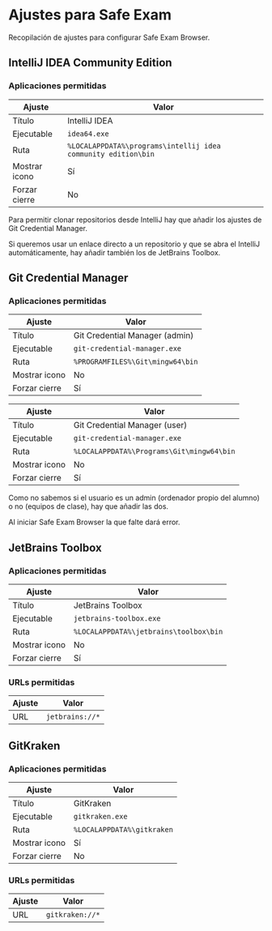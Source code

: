 # Ajustes para Safe Exam

Recopilación de ajustes para configurar Safe Exam Browser.

## IntelliJ IDEA Community Edition

### Aplicaciones permitidas

| Ajuste         | Valor                                                         |
|----------------|---------------------------------------------------------------|
| Título	        | IntelliJ IDEA                                                 |
| Ejecutable	    | `idea64.exe`                                                  |
| Ruta	          | `%LOCALAPPDATA%\programs\intellij idea community edition\bin` |
| Mostrar icono	 | Sí                                                            |
| Forzar cierre  | No                                                            |

Para permitir clonar repositorios desde IntelliJ hay que añadir los ajustes de Git Credential Manager.

Si queremos usar un enlace directo a un repositorio y que se abra el IntelliJ automáticamente, hay añadir también los de
JetBrains Toolbox.

## Git Credential Manager

### Aplicaciones permitidas

| Ajuste         | Valor                            |
|----------------|----------------------------------|
| Título	        | Git Credential Manager (admin)   |
| Ejecutable	    | `git-credential-manager.exe`     |
| Ruta	          | `%PROGRAMFILES%\Git\mingw64\bin` |
| Mostrar icono	 | No                               |
| Forzar cierre  | Sí                               |

| Ajuste         | Valor                                     |
|----------------|-------------------------------------------|
| Título	        | Git Credential Manager (user)             |
| Ejecutable	    | `git-credential-manager.exe`              |
| Ruta	          | `%LOCALAPPDATA%\Programs\Git\mingw64\bin` |
| Mostrar icono	 | No                                        |
| Forzar cierre  | Sí                                        |

Como no sabemos si el usuario es un admin (ordenador propio del alumno) o no (equipos de clase), hay que añadir las dos.

Al iniciar Safe Exam Browser la que falte dará error.

## JetBrains Toolbox

### Aplicaciones permitidas

| Ajuste         | Valor                                  |
|----------------|----------------------------------------|
| Título	        | JetBrains Toolbox                      |
| Ejecutable	    | `jetbrains-toolbox.exe`                |
| Ruta	          | `%LOCALAPPDATA%\jetbrains\toolbox\bin` |
| Mostrar icono	 | No                                     |
| Forzar cierre  | Sí                                     |

### URLs permitidas

| Ajuste | Valor           |
|--------|-----------------|
| URL	   | `jetbrains://*` |

## GitKraken

### Aplicaciones permitidas

| Ajuste         | Valor                      |
|----------------|----------------------------|
| Título	        | GitKraken                  |
| Ejecutable	    | `gitkraken.exe`            |
| Ruta	          | `%LOCALAPPDATA%\gitkraken` |
| Mostrar icono	 | Sí                         |
| Forzar cierre  | No                         |

### URLs permitidas

| Ajuste | Valor           |
|--------|-----------------|
| URL	   | `gitkraken://*` |
